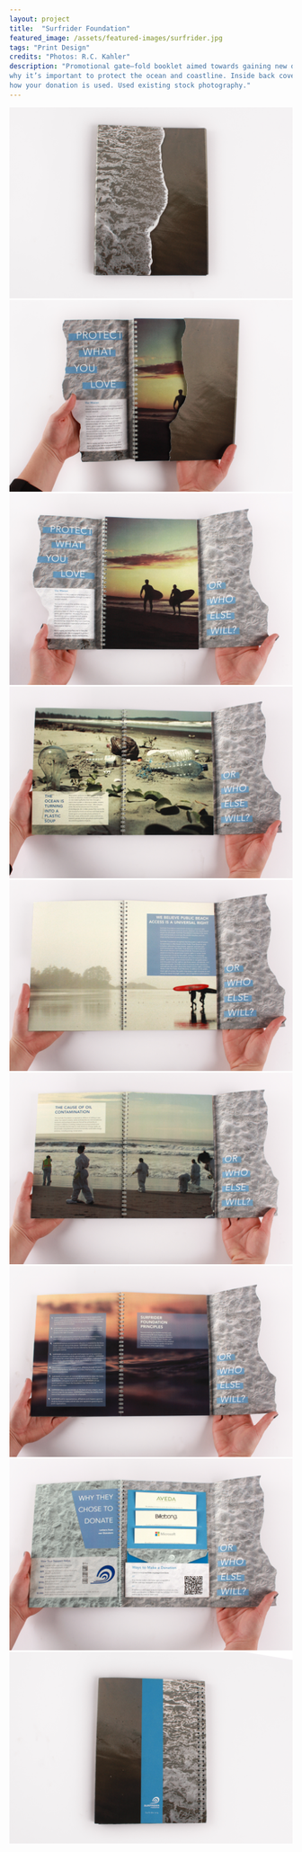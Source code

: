 ```yaml
---
layout: project
title:  "Surfrider Foundation"
featured_image: /assets/featured-images/surfrider.jpg
tags: "Print Design"
credits: "Photos: R.C. Kahler"
description: "Promotional gate–fold booklet aimed towards gaining new donors. Inside spreads list Surfrider’s core principles and 
why it’s important to protect the ocean and coastline. Inside back cover gives a call to action and outlines how to donate and 
how your donation is used. Used existing stock photography."
---
```


<img src="/assets/project-images/surfrider/surfrider-1.jpg"/>
<img src="/assets/project-images/surfrider/surfrider-3.jpg"/>
<img src="/assets/project-images/surfrider/surfrider-4.jpg"/>
<img src="/assets/project-images/surfrider/surfrider-5.jpg"/>
<img src="/assets/project-images/surfrider/surfrider-6.jpg"/>
<img src="/assets/project-images/surfrider/surfrider-7.jpg"/>
<img src="/assets/project-images/surfrider/surfrider-8.jpg"/>
<img src="/assets/project-images/surfrider/surfrider-9.jpg"/>
<img src="/assets/project-images/surfrider/surfrider-2.jpg"/>

